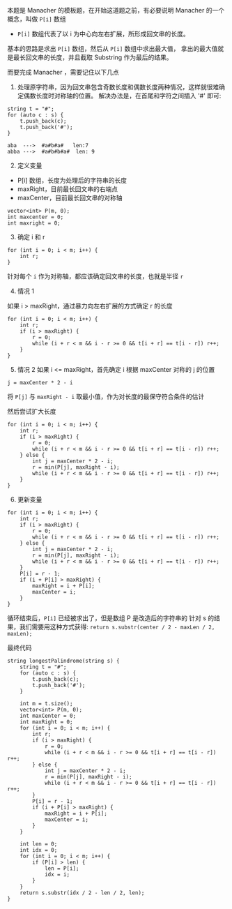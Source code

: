 本题是 Manacher 的模板题，在开始这道题之前，有必要说明 Manacher 的一个概念，叫做 `P[i]` 数组 

- `P[i]` 数组代表了以 i 为中心向左右扩展，所形成回文串的长度。

基本的思路是求出 `P[i]` 数组，然后从 `P[i]` 数组中求出最大值，
拿出的最大值就是最长回文串的长度，并且截取 Substring 作为最后的结果。

而要完成 Manacher ，需要记住以下几点
1. 处理原字符串，因为回文串包含奇数长度和偶数长度两种情况，这样就很难确定偶数长度时对称轴的位置。
解决办法是，在首尾和字符之间插入 '#' 即可:
```
string t = "#";
for (auto c : s) {
    t.push_back(c);
    t.push_back('#');
}

aba  --->  #a#b#a#   len:7
abba --->  #a#b#b#a#  len: 9
```

2. 定义变量
- P[i] 数组，长度为处理后的字符串的长度
- maxRight，目前最长回文串的右端点
- maxCenter，目前最长回文串的对称轴
```
vector<int> P(m, 0);
int maxcenter = 0;
int maxright = 0;
```
3. 确定 i 和 r
```
for (int i = 0; i < m; i++) {
    int r;
}
```
针对每个 `i` 作为对称轴，都应该确定回文串的长度，也就是半径 `r`

4. 情况 1

如果 i > maxRight，通过暴力向左右扩展的方式确定 r 的长度
```
for (int i = 0; i < m; i++) {
    int r;
    if (i > maxRight) {
        r = 0;
        while (i + r < m && i - r >= 0 && t[i + r] == t[i - r]) r++;
    }
}
```

5. 情况 2
如果 i <= maxRight，首先确定 i 根据 maxCenter 对称的 j 的位置

`j = maxCenter * 2 - i`

将 `P[j]` 与 `maxRight - i` 取最小值，作为对长度的最保守符合条件的估计

然后尝试扩大长度

```
for (int i = 0; i < m; i++) {
    int r;
    if (i > maxRight) {
        r = 0;
        while (i + r < m && i - r >= 0 && t[i + r] == t[i - r]) r++;
    } else {
        int j = maxCenter * 2 - i;
        r = min(P[j], maxRight - i);
        while (i + r < m && i - r >= 0 && t[i + r] == t[i - r]) r++;
    }
}
```

6. 更新变量
```
for (int i = 0; i < m; i++) {
    int r;
    if (i > maxRight) {
        r = 0;
        while (i + r < m && i - r >= 0 && t[i + r] == t[i - r]) r++;
    } else {
        int j = maxCenter * 2 - i;
        r = min(P[j], maxRight - i);
        while (i + r < m && i - r >= 0 && t[i + r] == t[i - r]) r++;
    }
    P[i] = r - 1;
    if (i + P[i] > maxRight) {
        maxRight = i + P[i];
        maxCenter = i;
    }
}
```

循环结束后，`P[i]` 已经被求出了，但是数组 P 是改造后的字符串的
针对 s 的结果，我们需要用这种方式获得:
`
return s.substr(center / 2 - maxLen / 2, maxLen);
`

最终代码

```
string longestPalindrome(string s) {
    string t = "#";
    for (auto c : s) {
        t.push_back(c);
        t.push_back('#');
    }
    
    int m = t.size();
    vector<int> P(m, 0);
    int maxCenter = 0;
    int maxRight = 0;
    for (int i = 0; i < m; i++) {
        int r;
        if (i > maxRight) {
            r = 0;
            while (i + r < m && i - r >= 0 && t[i + r] == t[i - r]) r++;
        } else {
            int j = maxCenter * 2 - i;
            r = min(P[j], maxRight - i);
            while (i + r < m && i - r >= 0 && t[i + r] == t[i - r]) r++;
        }
        P[i] = r - 1;
        if (i + P[i] > maxRight) {
            maxRight = i + P[i];
            maxCenter = i;
        }
    }
    
    int len = 0;
    int idx = 0;
    for (int i = 0; i < m; i++) {
        if (P[i] > len) {
            len = P[i];
            idx = i;
        }
    }
    return s.substr(idx / 2 - len / 2, len);
}
```